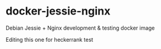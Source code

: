 # docker-jessie-nginx
Debian Jessie + Nginx development &amp; testing docker image

Editing this one for heckerrank test

